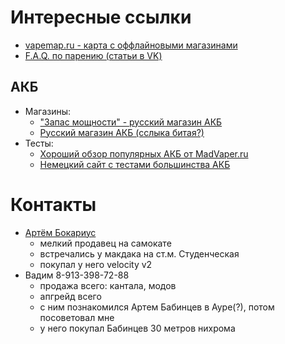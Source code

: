 # Интересные ссылки

* [vapemap.ru - карта с оффлайновыми магазинами](http://vapemap.ru)
* [F.A.Q. по парению (статьи в VK)](https://vk.com/topic-62982557_31375839)


## АКБ
* Магазины:
  * ["Запас мощности" - русский магазин АКБ](http://www.zapas-m.ru/shop/CID_hi-drain_Li-Ion-batteries.html)  
  * [Русский магазин АКБ (сслыка битая?)](http://flavourartexpress.ru/li-ion.html)  
* Тесты:
  * [Хороший обзор популярных АКБ от MadVaper.ru](http://madvaper.ru/hi-drain-shit/)
  * [Немецкий сайт с тестами большинства АКБ](http://www.dampfakkus.de/akku_liste-nach-marke.php)

# Контакты
* [Артём Бокариус](https://vk.com/b_boy_art)  
  * мелкий продавец на самокате  
  * встречались у макдака на ст.м. Студенческая  
  * покупал у него velocity v2
* Вадим 8-913-398-72-88
  * продажа всего: кантала, модов  
  * апгрейд всего  
  * с ним познакомился Артем Бабинцев в Ауре(?), потом посоветовал мне  
  * у него покупал Бабинцев 30 метров нихрома
